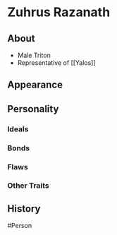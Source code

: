# Zuhrus Razanath
## About
- Male Triton
- Representative of [[Yalos]]

## Appearance


## Personality
### Ideals


### Bonds


### Flaws


### Other Traits


## History


#Person